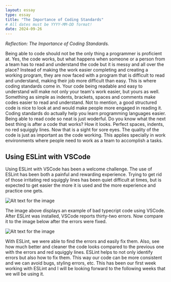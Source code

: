 ```yaml
---
layout: essay
type: essay
title: "The Importance of Coding Standards"
# All dates must be YYYY-MM-DD format!
date: 2024-09-26
---
```




*Reflection: The Importance of Coding Standards.*

Being able to code should not be the only thing a programmer is proficient at. Yes, the code works, but what happens when someone or a person from a team has to read and understand the code but it is messy and all over the place? Instead of making the work easier completing and creating a working program, they are now faced with a program that is difficult to read and understand, making their job more difficult than easy. This is where coding standards come in. Your code being readable and easy to understand will make not only your team's work easier, but yours as well. Something as simple as indents, brackets, spaces and comments make codes easier to read and understand. Not to mention, a good structured code is nice to look at and would make people more engaged in reading it. Coding standards do actually help you learn programming languages easier. Being able to read code so neat is just woderful. Do you know what the next best thing is after a code that works? How it looks. Perfect spaces, indents, no red squiggly lines. Now that is a sight for sore eyes. The quality of the code is just as important as the code working. This applies specially in work environments where people need to work as a team to accomplish a tasks.

## Using ESLint with VSCode

Using ESLint with VSCode has been a welcome challenge. The use of ESLint has been both a painful and rewarding experience. Trying to get rid of those irritating red squiggly lines has been quiet difficult at times, but is expected to get easier the more it is used and the more experience and practice one gets.


![Alt text for the image](https://courses.ics.hawaii.edu/ics314f24/morea/coding-standards/experience-fix-bad-typescript-1.png)



The image above displays an example of bad typecript code using VSCode. After ESLint was installed, VSCode reports thirty-two errors. Now compare it to the image below after the errors were fixed.



![Alt text for the image](https://courses.ics.hawaii.edu/ics314f24/morea/coding-standards/experience-fix-bad-typescript-3.png)



With ESLint, we were able to find the errors and easily fix them. Also, see how much better and cleaner the code looks compared to the previous one with the errors and red squiggly lines. ESLint helps to not only identify errors but also how to fix them. This way our code can be more consistent and we can avoid bugs, styling errors, etc. This has been our first week working with ESLint and I will be looking forward to the following weeks that we will be using it.
